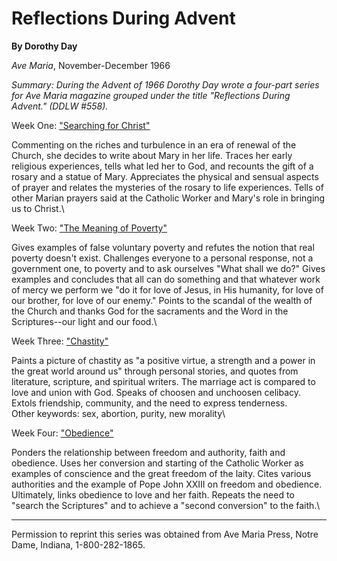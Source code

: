 Reflections During Advent
=========================

**By Dorothy Day**

*Ave Maria*, November-December 1966

*Summary: During the Advent of 1966 Dorothy Day wrote a four-part series
for *Ave Maria* magazine grouped under the title "Reflections During
Advent." (DDLW \#558).*

Week One: ["Searching for Christ"](daytext.cfm?TextID=559)

Commenting on the riches and turbulence in an era of renewal of the
Church, she decides to write about Mary in her life. Traces her early
religious experiences, tells what led her to God, and recounts the gift
of a rosary and a statue of Mary. Appreciates the physical and sensual
aspects of prayer and relates the mysteries of the rosary to life
experiences. Tells of other Marian prayers said at the Catholic Worker
and Mary's role in bringing us to Christ.\

Week Two: ["The Meaning of Poverty"](daytext.cfm?TextID=560)

Gives examples of false voluntary poverty and refutes the notion that
real poverty doesn't exist. Challenges everyone to a personal response,
not a government one, to poverty and to ask ourselves "What shall we
do?" Gives examples and concludes that all can do something and that
whatever work of mercy we perform we "do it for love of Jesus, in His
humanity, for love of our brother, for love of our enemy." Points to the
scandal of the wealth of the Church and thanks God for the sacraments
and the Word in the Scriptures--our light and our food.\

Week Three: ["Chastity"](daytext.cfm?TextID=561)

Paints a picture of chastity as "a positive virtue, a strength and a
power in the great world around us" through personal stories, and quotes
from literature, scripture, and spiritual writers. The marriage act is
compared to love and union with God. Speaks of choosen and unchoosen
celibacy. Extols friendship, community, and the need to express
tenderness. \
Other keywords: sex, abortion, purity, new morality\

Week Four: ["Obedience"](daytext.cfm?TextID=562)

Ponders the relationship between freedom and authority, faith and
obedience. Uses her conversion and starting of the Catholic Worker as
examples of conscience and the great freedom of the laity. Cites various
authorities and the example of Pope John XXIII on freedom and obedience.
Ultimately, links obedience to love and her faith. Repeats the need to
"search the Scriptures" and to achieve a "second conversion" to the
faith.\

* * * * *

Permission to reprint this series was obtained from Ave Maria Press,
Notre Dame, Indiana, 1-800-282-1865.
